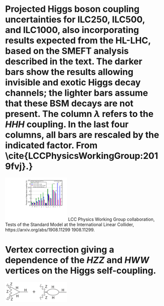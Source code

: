 # Projected Higgs boson coupling uncertainties for ILC250, ILC500, and ILC1000, also  incorporating  results expected from the HL-LHC, based on the SMEFT analysis described in the text.   The darker bars show the results allowing invisible and exotic Higgs decay channels; the lighter bars assume that these BSM decays are not present.  The column $\lambda$ refers to the $HHH$ coupling.  In the last four columns, all bars are rescaled by the indicated factor.   From \cite{LCCPhysicsWorkingGroup:2019fvj}.}
<img src="figures/ILC2019fit.png" width="200" /> 
 LCC Physics Working Group collaboration, Tests of the Standard Model at the International Linear Collider, https://arxiv.org/abs/1908.11299  1908.11299.  


# Vertex correction giving a dependence of the $HZZ$ and $HWW$ vertices on the Higgs self-coupling.
<img src="figures/HiggsVertex.png" width="200" /> 


